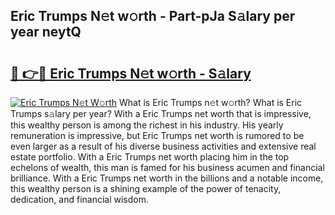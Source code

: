 ## Eric Trumps N𝚎t w𝚘rth - Part-pJa S𝚊lary per year neytQ

# <h2><a href="http://gc4cf4z.nevu.top/?p=Eric+Trumps">🔗 👉🔴 Eric Trumps N𝚎t w𝚘rth - S𝚊lary</a></h2>

[![Eric Trumps N𝚎t W𝚘rth](https://i.imgur.com/Oavwk0R.jpeg)](http://gc4cf4z.nevu.top/?p=Eric+Trumps)
What is Eric Trumps n𝚎t w𝚘rth? What is Eric Trumps s𝚊lary per year?
With a Eric Trumps net worth that is impressive, this wealthy person is among the richest in his industry. His yearly remuneration is impressive, but Eric Trumps net worth is rumored to be even larger as a result of his diverse business activities and extensive real estate portfolio. With a Eric Trumps net worth placing him in the top echelons of wealth, this man is famed for his business acumen and financial brilliance. With a Eric Trumps net worth in the billions and a notable income, this wealthy person is a shining example of the power of tenacity, dedication, and financial wisdom.
